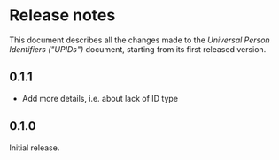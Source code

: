 Release notes
=============

This document describes all the changes made to the *Universal Person
Identifiers ("UPIDs")* document, starting from its first released version.


0.1.1
-----

* Add more details, i.e. about lack of ID type


0.1.0
-----

Initial release.
